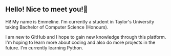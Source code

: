 ## Hello! Nice to meet you!👋

Hi! My name is Emmeline. I'm currently a student in Taylor's University taking Bachelor of Computer Science (Honours).

I am new to GitHub and I hope to gain new knowledge through this platform. I'm hoping to learn more about coding and also do more projects in the future. I'm currently learning Python.

